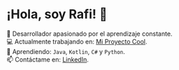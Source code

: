 # ¡Hola, soy Rafi! 👋
🚀 Desarrollador apasionado por el aprendizaje constante.  
💻 Actualmente trabajando en: [Mi Proyecto Cool]([https://github.com/rafi-27/mi-proyecto](https://github.com/rafi-27/Pizzeria-Backend.git)).  
🌱 Aprendiendo: `Java`, `Kotlin`, `C#` y `Python`.  
📫 Contáctame en: [LinkedIn](https://linkedin.com/in/rafi-27).  

<!--
**rafi-27/rafi-27** is a ✨ _special_ ✨ repository because its `README.md` (this file) appears on your GitHub profile.

Here are some ideas to get you started:

- 🔭 I’m currently working on ...
- 🌱 I’m currently learning ...
- 👯 I’m looking to collaborate on ...
- 🤔 I’m looking for help with ...
- 💬 Ask me about ...
- 📫 How to reach me: ...
- 😄 Pronouns: ...
- ⚡ Fun fact: ...
-->
